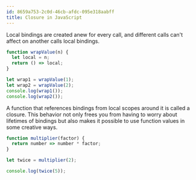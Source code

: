 ```yaml
---
id: 8659a753-2c0d-46cb-afdc-095e318aabff
title: Closure in JavaScript
---
```


Local bindings are created anew for every call, and different calls
can't affect on another calls local bindings.

``` javascript
function wrapValue(n) {
  let local = n;
  return () => local;
}

let wrap1 = wrapValue(1);
let wrap2 = wrapValue(2);
console.log(wrap1());
console.log(wrap2());
```

A function that references bindings from local scopes around it is
called a closure. This behavior not only frees you from having to worry
about lifetimes of bindings but also makes it possible to use function
values in some creative ways.

``` javascript
function multiplier(factor) {
  return number => number * factor;
}

let twice = multiplier(2);

console.log(twice(5));
```
